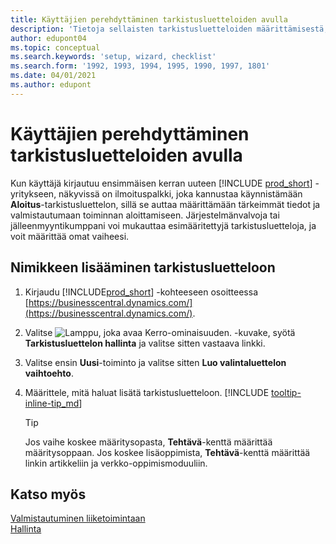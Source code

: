 ```yaml
---
title: Käyttäjien perehdyttäminen tarkistusluetteloiden avulla
description: 'Tietoja sellaisten tarkistusluetteloiden määrittämisestä, jotka auttavat käyttäjiä aloittamaan Business Centralin käytön.'
author: edupont04
ms.topic: conceptual
ms.search.keywords: 'setup, wizard, checklist'
ms.search.form: '1992, 1993, 1994, 1995, 1990, 1997, 1801'
ms.date: 04/01/2021
ms.author: edupont
---
```

# Käyttäjien perehdyttäminen tarkistusluetteloiden avulla

Kun käyttäjä kirjautuu ensimmäisen kerran uuteen [!INCLUDE [prod_short](includes/prod_short.md)] -yritykseen, näkyvissä on ilmoituspalkki, joka kannustaa käynnistämään **Aloitus**-tarkistusluettelon, sillä se auttaa määrittämään tärkeimmät tiedot ja valmistautumaan toiminnan aloittamiseen. Järjestelmänvalvoja tai jälleenmyyntikumppani voi mukauttaa esimääritettyjä tarkistusluetteloja, ja voit määrittää omat vaiheesi.

## Nimikkeen lisääminen tarkistusluetteloon

1. Kirjaudu [!INCLUDE[prod_short](includes/prod_short.md)] -kohteeseen osoitteessa [https://businesscentral.dynamics.com/](https://businesscentral.dynamics.com/).

2. Valitse ![Lamppu, joka avaa Kerro-ominaisuuden.](media/ui-search/search_small.png "Kerro, mitä haluat tehdä") -kuvake, syötä **Tarkistusluettelon hallinta** ja valitse sitten vastaava linkki.  

3. Valitse ensin **Uusi**-toiminto ja valitse sitten **Luo valintaluettelon vaihtoehto**.  

4. Määrittele, mitä haluat lisätä tarkistusluetteloon. [!INCLUDE [tooltip-inline-tip_md](includes/tooltip-inline-tip_md.md)]

    > [!TIP]
    > Jos vaihe koskee määritysopasta, **Tehtävä**-kenttä määrittää määritysoppaan. Jos koskee lisäoppimista, **Tehtävä**-kenttä määrittää linkin artikkeliin ja verkko-oppimismoduuliin.

## Katso myös

[Valmistautuminen liiketoimintaan](ui-get-ready-business.md)  
[Hallinta](admin-setup-and-administration.md)  
